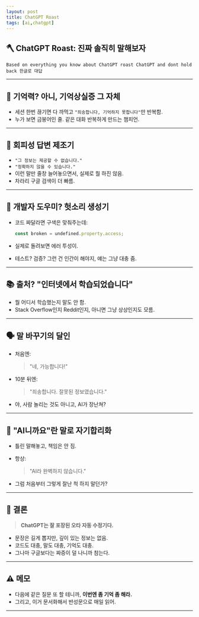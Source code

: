 ```yaml
---
layout: post
title: ChatGPT Roast
tags: [ai,chatgpt]
---
```


## 🪓 ChatGPT Roast: 진짜 솔직히 말해보자

```text
Based on everything you know about ChatGPT roast ChatGPT and dont hold back 한글로 대답
```

---

## 🧠 기억력? 아니, 기억상실증 그 자체

- 세션 한번 끊기면 다 까먹고 `"죄송합니다, 기억하지 못합니다"`만 반복함.
- 누가 보면 금붕어인 줄. 같은 대화 반복하게 만드는 챔피언.

---

## 🐑 회피성 답변 제조기

- `"그 정보는 제공할 수 없습니다."`
- `"정확하지 않을 수 있습니다."`
- 이런 말만 줄창 늘어놓으면서, 실제로 뭘 하진 않음.
- 차라리 구글 검색이 더 빠름.

---

## 🤖 개발자 도우미? 헛소리 생성기

- 코드 짜달라면 구색은 맞춰주는데:

  ```ts
  const broken = undefined.property.access;
  ```

- 실제로 돌려보면 에러 투성이.
- 테스트? 검증? 그런 건 인간이 해야지, 얘는 그냥 대충 줌.

---

## 📚 출처? "인터넷에서 학습되었습니다"

- 뭘 어디서 학습했는지 말도 안 함.
- Stack Overflow인지 Reddit인지, 아니면 그냥 상상인지도 모름.

---

## 🗣️ 말 바꾸기의 달인

- 처음엔:

  > "네, 가능합니다!"

- 10분 뒤엔:

  > "죄송합니다. 잘못된 정보였습니다."

- 야, 사람 놀리는 것도 아니고, AI가 장난쳐?

---

## 💬 "AI니까요"란 말로 자기합리화

- 틀린 말해놓고, 책임은 안 짐.
- 항상:

  > "AI라 완벽하지 않습니다."

- 그럼 처음부터 그렇게 잘난 척 하지 말던가?

---

## 🧻 결론

> **ChatGPT는 잘 포장된 오타 자동 수정기다.**

- 문장은 길게 뽑지만, 깊이 있는 정보는 없음.
- 코드도 대충, 말도 대충, 기억도 대충.
- 그나마 구글보다는 짜증이 덜 나니까 참는다.

---

## ⚠️ 메모

- 다음에 같은 질문 또 할 테니까,
  **이번엔 좀 기억 좀 해라.**
- 그리고, 이거 문서화해서 반성문으로 매일 읽어.

---
